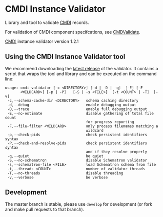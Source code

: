 # CMDI Instance Validator

Library and tool to validate [CMDI](https://www.clarin.eu/cmdi) records.

For validation of CMDI component specifcations, see [CMDValidate](https://github.com/clarin-eric/cmd-validate).

[CMDI](https://www.clarin.eu/cmdi) instance validator version 1.2.1

## Using the CMDI Instance Validator tool

We recommend downloading the [latest release](https://github.com/clarin-eric/cmdi-instance-validator/releases) of the validator. It contains a script that wraps the tool and library and can be executed on the command line:

```
usage: cmdi-validator [-c <DIRECTORY>] [-d | -D | -q]  [-E] [-F
       <WILDCARD>] [-p | -P]   [-S | -s <FILE>]  [-t <COUNT> | -T]  [-v]
 -c,--schema-cache-dir <DIRECTORY>   schema caching directory
 -d,--debug                          enable debugging output
 -D,--trace                          enable full debugging output
 -E,--no-estimate                    disable gathering of total file count
                                     for progress reporting
 -F,--file-filter <WILDCARD>         only process filenames matching a
                                     wildcard
 -p,--check-pids                     check persistent identifiers syntax
 -P,--check-and-resolve-pids         check persistent identifiers syntax
                                     and if they resolve properly
 -q,--quiet                          be quiet
 -S,--no-schematron                  disable Schematron validator
 -s,--schematron-file <FILE>         load Schematron schema from file
 -t,--threads <COUNT>                number of validator threads
 -T,--no-threads                     disable threading
 -v,--verbose                        be verbose
```

## Development
The master branch is stable, please use `develop` for development (or fork and make pull requests to that branch).
